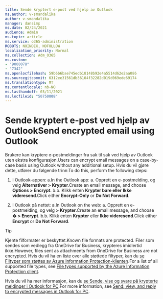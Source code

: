 ```yaml
---
title: Sende kryptert e-post ved hjelp av Outlook
ms.author: v-smandalika
author: v-smandalika
manager: dansimp
ms.date: 02/24/2021
audience: Admin
ms.topic: article
ms.service: o365-administration
ROBOTS: NOINDEX, NOFOLLOW
localization_priority: Normal
ms.collection: Adm_O365
ms.custom:
- "9000078"
- "7342"
ms.openlocfilehash: 59b6b6bae745edb18148b92e4a5514d62e2aa086
ms.sourcegitcommit: 6312ee31561db36104f32282d019d069ede69174
ms.translationtype: MT
ms.contentlocale: nb-NO
ms.lasthandoff: 03/11/2021
ms.locfileid: "50750008"
---
```

# <a name="send-encrypted-email-using-outlook"></a><span data-ttu-id="e2a23-102">Sende kryptert e-post ved hjelp av Outlook</span><span class="sxs-lookup"><span data-stu-id="e2a23-102">Send encrypted email using Outlook</span></span>

<span data-ttu-id="e2a23-103">Brukere kan kryptere e-postmeldinger fra sak til sak ved hjelp av Outlook uten ekstra konfigurasjon.</span><span class="sxs-lookup"><span data-stu-id="e2a23-103">Users can encrypt email messages on a case-by-case basis using Outlook without any additional setup.</span></span> <span data-ttu-id="e2a23-104">Hvis du vil gjøre dette, utfører du følgende trinn:</span><span class="sxs-lookup"><span data-stu-id="e2a23-104">To do this, perform the following steps:</span></span>

1. <span data-ttu-id="e2a23-105">I Outlook-appen: a.</span><span class="sxs-lookup"><span data-stu-id="e2a23-105">In the Outlook app: a.</span></span> <span data-ttu-id="e2a23-106">Opprett en e-postmelding, og velg **Alternativer > Krypter**.</span><span class="sxs-lookup"><span data-stu-id="e2a23-106">Create an email message, and choose **Options > Encrypt**.</span></span> 
    <span data-ttu-id="e2a23-107">b.</span><span class="sxs-lookup"><span data-stu-id="e2a23-107">b.</span></span> <span data-ttu-id="e2a23-108">Klikk enten **Krypter bare eller** **Ikke videresend**.</span><span class="sxs-lookup"><span data-stu-id="e2a23-108">Click either **Encrypt-Only** or **Do Not Forward**.</span></span>

2. <span data-ttu-id="e2a23-109">I Outlook på nettet: a.</span><span class="sxs-lookup"><span data-stu-id="e2a23-109">In Outlook on the web: a.</span></span> <span data-ttu-id="e2a23-110">Opprett en e-postmelding, og velg **> Krypter**.</span><span class="sxs-lookup"><span data-stu-id="e2a23-110">Create an email message, and choose **� > Encrypt**.</span></span>
    <span data-ttu-id="e2a23-111">b.</span><span class="sxs-lookup"><span data-stu-id="e2a23-111">b.</span></span> <span data-ttu-id="e2a23-112">Klikk enten **Krypter** eller **Ikke videresend**.</span><span class="sxs-lookup"><span data-stu-id="e2a23-112">Click either **Encrypt** or **Do Not Forward**.</span></span>

> [!TIP]
> <span data-ttu-id="e2a23-113">Kjente filformater er beskyttet.</span><span class="sxs-lookup"><span data-stu-id="e2a23-113">Known file formats are protected.</span></span> <span data-ttu-id="e2a23-114">Filer som sendes som vedlegg fra OneDrive for Business, krypteres imidlertid ikke.</span><span class="sxs-lookup"><span data-stu-id="e2a23-114">However, files sent as attachments from OneDrive for Business are not encrypted.</span></span> <span data-ttu-id="e2a23-115">Hvis du vil ha en liste over alle støttede filtyper, kan du [se Filtyper som støttes av Azure Information Protection-klienten](https://docs.microsoft.com/azure/information-protection/rms-client/client-admin-guide-file-types).</span><span class="sxs-lookup"><span data-stu-id="e2a23-115">For a list of all supported file types, see [File types supported by the Azure Information Protection client](https://docs.microsoft.com/azure/information-protection/rms-client/client-admin-guide-file-types).</span></span>

<span data-ttu-id="e2a23-116">Hvis du vil ha mer informasjon, kan du [se Sende, vise og svare på krypterte meldinger i Outlook for PC](https://support.microsoft.com/topic/send-view-and-reply-to-encrypted-messages-in-outlook-for-pc-eaa43495-9bbb-4fca-922a-df90dee51980).</span><span class="sxs-lookup"><span data-stu-id="e2a23-116">For more information, see [Send, view, and reply to encrypted messages in Outlook for PC](https://support.microsoft.com/topic/send-view-and-reply-to-encrypted-messages-in-outlook-for-pc-eaa43495-9bbb-4fca-922a-df90dee51980).</span></span>



